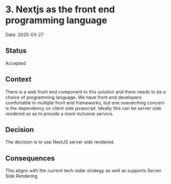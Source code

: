 # 3. Nextjs as the front end programming language

Date: 2025-03-27

## Status

Accepted

## Context

There is a web front end component to this solution and there needs to be a choice of programming language. We have front end developers comfortable in multiple front end frameworks, but one overarching concern is the dependency on client side javascript. Ideally this can be server side rendered so as to provide a more inclusive service.

## Decision

The decision is to use NextJS server side rendered.

## Consequences

This aligns with the current tech radar strategy as well as supports Server Side Rendering
